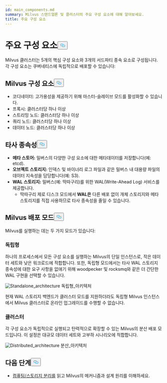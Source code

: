```yaml
---
id: main_components.md
summary: Milvus 스탠드얼론 및 클러스터의 주요 구성 요소에 대해 알아보세요.
title: 주요 구성 요소
---
```

<h1 id="Main-Components" class="common-anchor-header">주요 구성 요소<button data-href="#Main-Components" class="anchor-icon" translate="no">
      <svg translate="no"
        aria-hidden="true"
        focusable="false"
        height="20"
        version="1.1"
        viewBox="0 0 16 16"
        width="16"
      >
        <path
          fill="#0092E4"
          fill-rule="evenodd"
          d="M4 9h1v1H4c-1.5 0-3-1.69-3-3.5S2.55 3 4 3h4c1.45 0 3 1.69 3 3.5 0 1.41-.91 2.72-2 3.25V8.59c.58-.45 1-1.27 1-2.09C10 5.22 8.98 4 8 4H4c-.98 0-2 1.22-2 2.5S3 9 4 9zm9-3h-1v1h1c1 0 2 1.22 2 2.5S13.98 12 13 12H9c-.98 0-2-1.22-2-2.5 0-.83.42-1.64 1-2.09V6.25c-1.09.53-2 1.84-2 3.25C6 11.31 7.55 13 9 13h4c1.45 0 3-1.69 3-3.5S14.5 6 13 6z"
        ></path>
      </svg>
    </button></h1><p>Milvus 클러스터는 5개의 핵심 구성 요소와 3개의 서드파티 종속 요소로 구성됩니다. 각 구성 요소는 쿠버네티스에 독립적으로 배포할 수 있습니다:</p>
<h2 id="Milvus-components" class="common-anchor-header">Milvus 구성 요소<button data-href="#Milvus-components" class="anchor-icon" translate="no">
      <svg translate="no"
        aria-hidden="true"
        focusable="false"
        height="20"
        version="1.1"
        viewBox="0 0 16 16"
        width="16"
      >
        <path
          fill="#0092E4"
          fill-rule="evenodd"
          d="M4 9h1v1H4c-1.5 0-3-1.69-3-3.5S2.55 3 4 3h4c1.45 0 3 1.69 3 3.5 0 1.41-.91 2.72-2 3.25V8.59c.58-.45 1-1.27 1-2.09C10 5.22 8.98 4 8 4H4c-.98 0-2 1.22-2 2.5S3 9 4 9zm9-3h-1v1h1c1 0 2 1.22 2 2.5S13.98 12 13 12H9c-.98 0-2-1.22-2-2.5 0-.83.42-1.64 1-2.09V6.25c-1.09.53-2 1.84-2 3.25C6 11.31 7.55 13 9 13h4c1.45 0 3-1.69 3-3.5S14.5 6 13 6z"
        ></path>
      </svg>
    </button></h2><ul>
<li>코디네이터: 고가용성을 제공하기 위해 마스터-슬레이브 모드를 활성화할 수 있습니다.</li>
<li>프록시: 클러스터당 하나 이상</li>
<li>스트리밍 노드: 클러스터당 하나 이상</li>
<li>쿼리 노드: 클러스터당 하나 이상</li>
<li>데이터 노드: 클러스터당 하나 이상</li>
</ul>
<h2 id="Third-party-dependencies" class="common-anchor-header">타사 종속성<button data-href="#Third-party-dependencies" class="anchor-icon" translate="no">
      <svg translate="no"
        aria-hidden="true"
        focusable="false"
        height="20"
        version="1.1"
        viewBox="0 0 16 16"
        width="16"
      >
        <path
          fill="#0092E4"
          fill-rule="evenodd"
          d="M4 9h1v1H4c-1.5 0-3-1.69-3-3.5S2.55 3 4 3h4c1.45 0 3 1.69 3 3.5 0 1.41-.91 2.72-2 3.25V8.59c.58-.45 1-1.27 1-2.09C10 5.22 8.98 4 8 4H4c-.98 0-2 1.22-2 2.5S3 9 4 9zm9-3h-1v1h1c1 0 2 1.22 2 2.5S13.98 12 13 12H9c-.98 0-2-1.22-2-2.5 0-.83.42-1.64 1-2.09V6.25c-1.09.53-2 1.84-2 3.25C6 11.31 7.55 13 9 13h4c1.45 0 3-1.69 3-3.5S14.5 6 13 6z"
        ></path>
      </svg>
    </button></h2><ul>
<li><strong>메타 스토어:</strong> 밀버스의 다양한 구성 요소에 대한 메타데이터를 저장합니다(예: etcd).</li>
<li><strong>오브젝트 스토리지:</strong> 인덱스 및 바이너리 로그 파일과 같은 밀버스 내 대용량 파일의 데이터 지속성을 담당합니다(예: S3).</li>
<li><strong>WAL 스토리지:</strong> 밀버스(예: 딱따구리)를 위한 WAL(Write-Ahead Log) 서비스를 제공합니다.<ul>
<li>딱따구리 제로 디스크 모드에서 <strong>WAL은</strong> 다른 배포 없이 개체 스토리지와 메타 스토리지를 직접 사용하므로 타사 종속성을 줄일 수 있습니다.</li>
</ul></li>
</ul>
<h2 id="Milvus-deployment-modes" class="common-anchor-header">Milvus 배포 모드<button data-href="#Milvus-deployment-modes" class="anchor-icon" translate="no">
      <svg translate="no"
        aria-hidden="true"
        focusable="false"
        height="20"
        version="1.1"
        viewBox="0 0 16 16"
        width="16"
      >
        <path
          fill="#0092E4"
          fill-rule="evenodd"
          d="M4 9h1v1H4c-1.5 0-3-1.69-3-3.5S2.55 3 4 3h4c1.45 0 3 1.69 3 3.5 0 1.41-.91 2.72-2 3.25V8.59c.58-.45 1-1.27 1-2.09C10 5.22 8.98 4 8 4H4c-.98 0-2 1.22-2 2.5S3 9 4 9zm9-3h-1v1h1c1 0 2 1.22 2 2.5S13.98 12 13 12H9c-.98 0-2-1.22-2-2.5 0-.83.42-1.64 1-2.09V6.25c-1.09.53-2 1.84-2 3.25C6 11.31 7.55 13 9 13h4c1.45 0 3-1.69 3-3.5S14.5 6 13 6z"
        ></path>
      </svg>
    </button></h2><p>Milvus를 실행하는 데는 두 가지 모드가 있습니다:</p>
<h3 id="Standalone" class="common-anchor-header">독립형</h3><p>하나의 프로세스에서 모든 구성 요소를 실행하는 Milvus의 단일 인스턴스로, 작은 데이터 세트와 낮은 워크로드에 적합합니다. 또한, 독립형 모드에서는 타사 WAL 스토리지 종속성에 대한 요구 사항을 없애기 위해 woodpecker 및 rocksmq와 같은 더 간단한 WAL 구현을 선택할 수 있습니다.</p>
<p>
  
   <span class="img-wrapper"> <img translate="no" src="/docs/v2.6.x/assets/standalone_architecture.png" alt="Standalone_architecture" class="doc-image" id="standalone_architecture" />
   </span> <span class="img-wrapper"> <span>독립형_아키텍처</span> </span></p>
<p>현재 WAL 스토리지 백엔드가 클러스터 모드를 지원하더라도 독립형 Milvus 인스턴스에서 Milvus 클러스터로 온라인 업그레이드를 수행할 수 없습니다.</p>
<h3 id="Cluster" class="common-anchor-header">클러스터</h3><p>각 구성 요소가 독립적으로 실행되고 탄력적으로 확장할 수 있는 Milvus의 분산 배포 모드입니다. 이 설정은 대규모 데이터 세트와 고부하 시나리오에 적합합니다.</p>
<p>
  
   <span class="img-wrapper"> <img translate="no" src="/docs/v2.6.x/assets/distributed_architecture.png" alt="Distributed_architecture" class="doc-image" id="distributed_architecture" />
   </span> <span class="img-wrapper"> <span>분산_아키텍처</span> </span></p>
<h2 id="Whats-next" class="common-anchor-header">다음 단계<button data-href="#Whats-next" class="anchor-icon" translate="no">
      <svg translate="no"
        aria-hidden="true"
        focusable="false"
        height="20"
        version="1.1"
        viewBox="0 0 16 16"
        width="16"
      >
        <path
          fill="#0092E4"
          fill-rule="evenodd"
          d="M4 9h1v1H4c-1.5 0-3-1.69-3-3.5S2.55 3 4 3h4c1.45 0 3 1.69 3 3.5 0 1.41-.91 2.72-2 3.25V8.59c.58-.45 1-1.27 1-2.09C10 5.22 8.98 4 8 4H4c-.98 0-2 1.22-2 2.5S3 9 4 9zm9-3h-1v1h1c1 0 2 1.22 2 2.5S13.98 12 13 12H9c-.98 0-2-1.22-2-2.5 0-.83.42-1.64 1-2.09V6.25c-1.09.53-2 1.84-2 3.25C6 11.31 7.55 13 9 13h4c1.45 0 3-1.69 3-3.5S14.5 6 13 6z"
        ></path>
      </svg>
    </button></h2><ul>
<li><a href="/docs/ko/four_layers.md">컴퓨팅/스토리지 분리를</a> 읽고 Milvus의 메커니즘과 설계 원리를 이해하세요.</li>
</ul>
